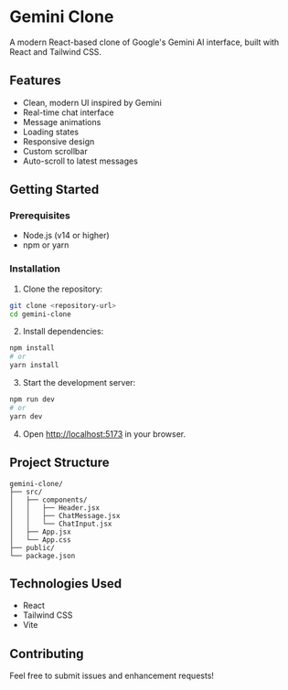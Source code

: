 # Gemini Clone

A modern React-based clone of Google's Gemini AI interface, built with React and Tailwind CSS.

## Features

- Clean, modern UI inspired by Gemini
- Real-time chat interface
- Message animations
- Loading states
- Responsive design
- Custom scrollbar
- Auto-scroll to latest messages

## Getting Started

### Prerequisites

- Node.js (v14 or higher)
- npm or yarn

### Installation

1. Clone the repository:
```bash
git clone <repository-url>
cd gemini-clone
```

2. Install dependencies:
```bash
npm install
# or
yarn install
```

3. Start the development server:
```bash
npm run dev
# or
yarn dev
```

4. Open [http://localhost:5173](http://localhost:5173) in your browser.

## Project Structure

```
gemini-clone/
├── src/
│   ├── components/
│   │   ├── Header.jsx
│   │   ├── ChatMessage.jsx
│   │   └── ChatInput.jsx
│   ├── App.jsx
│   └── App.css
├── public/
└── package.json
```

## Technologies Used

- React
- Tailwind CSS
- Vite

## Contributing

Feel free to submit issues and enhancement requests!
